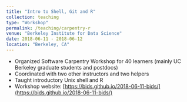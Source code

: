 ```yaml
---
title: "Intro to Shell, Git and R"
collection: teaching
type: "Workshop"
permalink: /teaching/carpentry-r
venue: "Berkeley Institute for Data Science"
date: 2018-06-11 - 2018-06-12
location: "Berkeley, CA"
---
```


* Organized Software Carpentry Workshop for 40 learners (mainly UC Berkeley graduate students and postdocs)
* Coordinated with two other instructors and two helpers
* Taught introductory Unix shell and R
* Workshop website: [https://bids.github.io/2018-06-11-bids/](https://bids.github.io/2018-06-11-bids/)